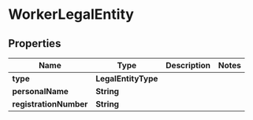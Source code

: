 

# WorkerLegalEntity


## Properties

| Name | Type | Description | Notes |
|------------ | ------------- | ------------- | -------------|
|**type** | **LegalEntityType** |  |  |
|**personalName** | **String** |  |  |
|**registrationNumber** | **String** |  |  |



